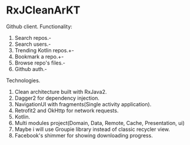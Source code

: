 # RxJCleanArKT

Github client. Functionality:

1. Search repos.-
2. Search users.-
3. Trending Kotlin repos.+-
4. Bookmark a repo.+-
5. Browse repo's files.-
6. Github auth.-

Technologies.
1. Clean architecture built with RxJava2.
2. Dagger2 for dependency injection.
3. NavigationUI with fragments(Single activity application).
4. Retrofit2 and OkHttp for network requests.
5. Kotlin.
6. Multi modules project(Domain, Data, Remote, Cache, Presentation, ui)
7. Maybe i will use Groupie library instead of classic recycler view.
8. Facebook's shimmer for showing downloading progress.
